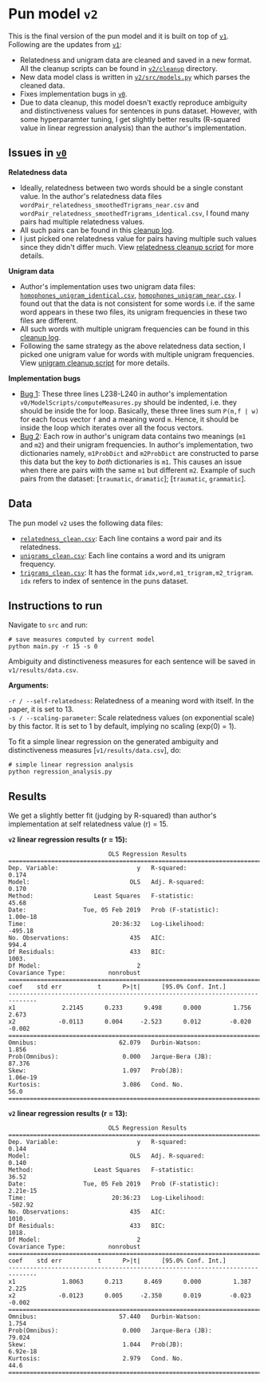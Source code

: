 Pun model `v2`
==============

This is the final version of the pun model and it is built on top of [`v1`](../v1). Following are the updates from [`v1`](../v1):

- Relatedness and unigram data are cleaned and saved in a new format. All the cleanup scripts can be found in [`v2/cleanup`](./cleanup) directory.
- New data model class is written in [`v2/src/models.py`](./src/models.py) which parses the cleaned data.
- Fixes implementation bugs in [`v0`](../v0).
- Due to data cleanup, this model doesn't exactly reproduce ambiguity and distinctiveness values for sentences in puns dataset. However, with some hyperparamter tuning, I get slightly better results (R-squared value in linear regression analysis) than the author's implementation.


## Issues in [`v0`](../v0)

**Relatedness data**

- Ideally, relatedness between two words should be a single constant value. In the author's relatedness data files  `wordPair_relatedness_smoothedTrigrams_near.csv` and `wordPair_relatedness_smoothedTrigrams_identical.csv`, I found many pairs had multiple relatedness values.
- All such pairs can be found in this [cleanup log](./cleanup/clean_relatedness_data.log).
- I just picked one relatedness value for pairs having multiple such values since they didn't differ much. View [relatedness cleanup script](./cleanup/clean_relatedness_data.py) for more details.

**Unigram data**

- Author's implementation uses two unigram data files: [`homophones_unigram_identical.csv`](../v0/ProcessedData/homophones_unigram_identical.csv), [`homophones_unigram_near.csv`](../v0/ProcessedData/homophones_unigram_near.csv). I found out that the data is not consistent for some words i.e. if the same word appears in these two files, its unigram frequencies in these two files are different.
- All such words with multiple unigram frequencies can be found in this [cleanup log](./cleanup/clean_unigram_data.log).
- Following the same strategy as the above relatedness data section, I picked one unigram value for words with multiple unigram frequencies. View [unigram cleanup script](./cleanup/clean_unigram_data.py) for more details.

**Implementation bugs**

- [Bug 1](../v0/ModelScripts/computeMeasures.py#L238-L240): These three lines L238-L240 in author's implementation `v0/ModelScripts/computeMeasures.py` should be indented, i.e. they should be inside the for loop. Basically, these three lines sum `P(m,f | w)` for each focus vector `f` and a meaning word `m`. Hence, it should be inside the loop which iterates over all the focus vectors.
- [Bug 2](../v0/ModelScripts/computeMeasures.py#L52-L56): Each row in author's unigram data contains two meanings (`m1` and `m2`) and their unigram frequencies. In author's implementation, two dictionaries namely, `m1ProbDict` and `m2ProbDict` are constructed to parse this data but the key to *both* dictionaries is `m1`. This causes an issue when there are pairs with the same `m1` but different `m2`. Example of such pairs from the dataset: [`traumatic`, `dramatic`]; [`traumatic`, `grammatic`].


## Data

The pun model `v2` uses the following data files:

- [`relatedness_clean.csv`](./data/relatedness_clean.csv): Each line contains a word pair and its relatedness.
- [`unigrams_clean.csv`](./data/unigrams_clean.csv): Each line contains a word and its unigram frequency.
- [`trigrams_clean.csv`](./data/trigrams_clean.csv): It has the format `idx,word,m1_trigram,m2_trigram`. `idx` refers to index of sentence in the puns dataset.


## Instructions to run

Navigate to `src` and run:

```shell
# save measures computed by current model
python main.py -r 15 -s 0
```
Ambiguity and distinctiveness measures for each sentence will be saved in `v1/results/data.csv`.

**Arguments:**

`-r / --self-relatedness`: Relatedness of a meaning word with itself. In the paper, it is set to 13.     
`-s / --scaling-parameter`: Scale relatedness values (on exponential scale) by this factor. It is set to 1 by default, implying no scaling (exp(0) = 1).    

To fit a simple linear regression on the generated ambiguity and distinctiveness measures [`v1/results/data.csv`], do:

```shell
# simple linear regression analysis
python regression_analysis.py   
```
## Results

We get a slightly better fit (judging by R-squared) than author's implementation at self relatedness value (r) = 15.

**`v2` linear regression results (r = 15):**
```shell
                            OLS Regression Results                            
==============================================================================
Dep. Variable:                      y   R-squared:                       0.174
Model:                            OLS   Adj. R-squared:                  0.170
Method:                 Least Squares   F-statistic:                     45.68
Date:                Tue, 05 Feb 2019   Prob (F-statistic):           1.00e-18
Time:                        20:36:32   Log-Likelihood:                -495.18
No. Observations:                 435   AIC:                             994.4
Df Residuals:                     433   BIC:                             1003.
Df Model:                           2                                         
Covariance Type:            nonrobust                                         
==============================================================================
coef    std err          t      P>|t|      [95.0% Conf. Int.]
------------------------------------------------------------------------------
x1             2.2145      0.233      9.498      0.000         1.756     2.673
x2            -0.0113      0.004     -2.523      0.012        -0.020    -0.002
==============================================================================
Omnibus:                       62.079   Durbin-Watson:                   1.856
Prob(Omnibus):                  0.000   Jarque-Bera (JB):               87.376
Skew:                           1.097   Prob(JB):                     1.06e-19
Kurtosis:                       3.086   Cond. No.                         56.0
==============================================================================
```

**`v2` linear regression results (r = 13):**
```shell
                            OLS Regression Results                            
==============================================================================
Dep. Variable:                      y   R-squared:                       0.144
Model:                            OLS   Adj. R-squared:                  0.140
Method:                 Least Squares   F-statistic:                     36.52
Date:                Tue, 05 Feb 2019   Prob (F-statistic):           2.21e-15
Time:                        20:36:23   Log-Likelihood:                -502.92
No. Observations:                 435   AIC:                             1010.
Df Residuals:                     433   BIC:                             1018.
Df Model:                           2                                         
Covariance Type:            nonrobust                                         
==============================================================================
coef    std err          t      P>|t|      [95.0% Conf. Int.]
------------------------------------------------------------------------------
x1             1.8063      0.213      8.469      0.000         1.387     2.225
x2            -0.0123      0.005     -2.350      0.019        -0.023    -0.002
==============================================================================
Omnibus:                       57.440   Durbin-Watson:                   1.754
Prob(Omnibus):                  0.000   Jarque-Bera (JB):               79.024
Skew:                           1.044   Prob(JB):                     6.92e-18
Kurtosis:                       2.979   Cond. No.                         44.6
==============================================================================
```
